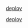 [deploy](https://www.figma.com/design/yGBrJSSnhTuyiemaXB1CT7/Ruby-Home?node-id=0-1&node-type=canvas&t=1JmA2bmsXIjPQdOy-0)

[deploy](https://kirylpashkevich.github.io/WEB_Kursovaya/pages/)
